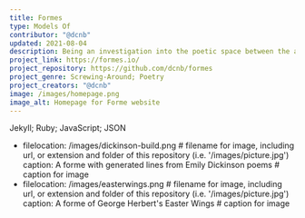 ```yaml
---
title: Formes 
type: Models Of
contributor: "@dcnb"
updated: 2021-08-04
description: Being an investigation into the poetic space between the aural and visual, the digital and form(e)al, Formes allows users to write into the empty forms of visually interesting historic poetry and to create and edit generated poems of varying line length according to author, school, or other category.
project_link: https://formes.io/
project_repository: https://github.com/dcnb/formes 
project_genre: Screwing-Around; Poetry
project_creators: "@dcnb"
image: /images/homepage.png
image_alt: Homepage for Forme website
---
```


Jekyll; Ruby; JavaScript; JSON

- filelocation: /images/dickinson-build.png # filename for image, including url, or extension and folder of this repository (i.e. '/images/picture.jpg')
  caption: A forme with generated lines from Emily Dickinson poems # caption for image
- filelocation: /images/easterwings.png # filename for image, including url, or extension and folder of this repository (i.e. '/images/picture.jpg')
  caption: A forme of George Herbert's Easter Wings # caption for image
